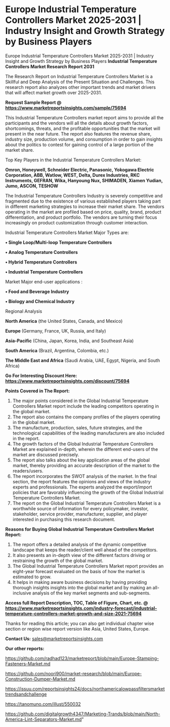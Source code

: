 # Europe Industrial Temperature Controllers Market 2025-2031 | Industry Insight and Growth Strategy by Business Players
Europe Industrial Temperature Controllers Market 2025-2031 | Industry Insight and Growth Strategy by Business Players
<strong>Industrial Temperature Controllers Market Research Report 2031</strong>

The Research Report on Industrial Temperature Controllers Market is a Skillful and Deep Analysis of the Present Situation and Challenges. This research report also analyzes other important trends and market drivers that will affect market growth over 2025-2031.

<strong>Request Sample Report @ <a href=https://www.marketreportsinsights.com/sample/75694>https://www.marketreportsinsights.com/sample/75694</a></strong>

This Industrial Temperature Controllers market report aims to provide all the participants and the vendors will all the details about growth factors, shortcomings, threats, and the profitable opportunities that the market will present in the near future. The report also features the revenue share, industry size, production volume, and consumption in order to gain insights about the politics to contest for gaining control of a large portion of the market share.

Top Key Players in the Industrial Temperature Controllers Market:

<strong>Omron, Honeywell, Schneider Electric, Panasonic, Yokogawa Electric Corporation, ABB, Watlow, WEST, Delta, Durex Industries, RKC Instruments, GEFRAN, Wika, Hanyoung Nux, SHIMADEN, Xiamen Yudian, Jumo, ASCON, TESHOW</strong>

The Industrial Temperature Controllers Industry is severely competitive and fragmented due to the existence of various established players taking part in different marketing strategies to increase their market share. The vendors operating in the market are profiled based on price, quality, brand, product differentiation, and product portfolio. The vendors are turning their focus increasingly on product customization through customer interaction.

Industrial Temperature Controllers Market Major Types are:

<strong>• Single Loop/Multi-loop Temperature Controllers

• Analog Temperature Controllers

• Hybrid Temperature Controllers

• Industrial Temperature Controllers</strong>

Market Major end-user applications :

<strong>• Food and Beverage Industry

• Biology and Chemical Industry</strong>

Regional Analysis

</u><strong><b>North America</b></strong> (the United States, Canada, and Mexico)

<strong><b>Europe </b></strong>(Germany, France, UK, Russia, and Italy)

<strong><b>Asia-Pacific</b></strong> (China, Japan, Korea, India, and Southeast Asia)

<strong><b>South America</b></strong> (Brazil, Argentina, Colombia, etc.)

<strong><b>The Middle East and Africa</b></strong> (Saudi Arabia, UAE, Egypt, Nigeria, and South Africa)

<strong>Go For Interesting Discount Here: <a href=https://www.marketreportsinsights.com/discount/75694>https://www.marketreportsinsights.com/discount/75694</a></strong>

<strong>Points Covered in The Report:</strong>
<ol>
  <li>The major points considered in the Global Industrial Temperature Controllers Market report include the leading competitors operating in the global market.</li>
  <li>The report also contains the company profiles of the players operating in the global market.</li>
  <li>The manufacture, production, sales, future strategies, and the technological capabilities of the leading manufacturers are also included in the report.</li>
  <li>The growth factors of the Global Industrial Temperature Controllers Market are explained in-depth, wherein the different end-users of the market are discussed precisely.</li>
  <li>The report also talks about the key application areas of the global market, thereby providing an accurate description of the market to the readers/users.</li>
  <li>The report incorporates the SWOT analysis of the market. In the final section, the report features the opinions and views of the industry experts and professionals. The experts analyzed the export/import policies that are favorably influencing the growth of the Global Industrial Temperature Controllers Market.</li>
  <li>The report on the Global Industrial Temperature Controllers Market is a worthwhile source of information for every policymaker, investor, stakeholder, service provider, manufacturer, supplier, and player interested in purchasing this research document.</li>
</ol>
<strong>Reasons for Buying Global Industrial Temperature Controllers Market Report:</strong>

<ol>
  <li>The report offers a detailed analysis of the dynamic competitive landscape that keeps the reader/client well ahead of the competitors.</li>
  <li>It also presents an in-depth view of the different factors driving or restraining the growth of the global market.</li>
  <li>The Global Industrial Temperature Controllers Market report provides an eight-year forecast evaluated on the basis of how the market is estimated to grow.</li>
  <li>It helps in making aware business decisions by having providing thorough insights insights into the global market and by making an all-inclusive analysis of the key market segments and sub-segments.</li>
</ol>
<strong>Access full Report Description, TOC, Table of Figure, Chart, etc. @ <a href=https://www.marketreportsinsights.com/industry-forecast/industrial-temperature-controllers-market-growth-and-size-2021-75694>https://www.marketreportsinsights.com/industry-forecast/industrial-temperature-controllers-market-growth-and-size-2021-75694</a></strong>


Thanks for reading this article; you can also get individual chapter wise section or region wise report version like Asia, United States, Europe.

<strong>Contact Us:</strong>
sales@marketreportsinsights.com

<strong>Our other reports:</strong>

<a href=https://github.com/radhad123/marketreport/blob/main/Europe-Stamping-Fasteners-Market.md>https://github.com/radhad123/marketreport/blob/main/Europe-Stamping-Fasteners-Market.md</a>

<a href=https://github.com/noori900/market-research/blob/main/Europe-Construction-Dumper-Market.md>https://github.com/noori900/market-research/blob/main/Europe-Construction-Dumper-Market.md</a>

<a href=https://issuu.com/reportsinsights24/docs/northamericalowpassfiltersmarkettrendsandchallenge>https://issuu.com/reportsinsights24/docs/northamericalowpassfiltersmarkettrendsandchallenge</a>

<a href=https://tanomuno.com/illust/550032>https://tanomuno.com/illust/550032</a>

<a href=https://github.com/digitalgrowth4347/Marketing-Trands/blob/main/North-America-Lint-Separators-Market.md>https://github.com/digitalgrowth4347/Marketing-Trands/blob/main/North-America-Lint-Separators-Market.md</a>"
